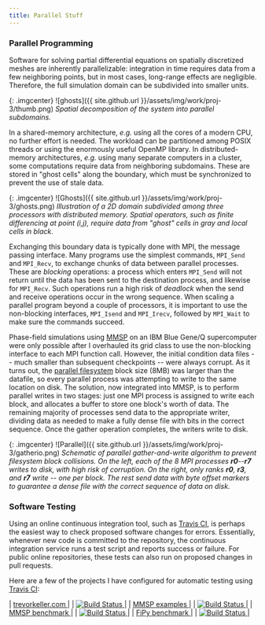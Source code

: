 ```yaml
---
title: Parallel Stuff
---
```


### Parallel Programming

Software for solving partial differential equations on spatially discretized
meshes are inherently parallelizable: integration in time requires data from a
few neighboring points, but in most cases, long-range effects are negligible.
Therefore, the full simulation domain can be subdivided into smaller units.

{: .imgcenter}
![ghosts]({{ site.github.url }}/assets/img/work/proj-3/thumb.png)
*Spatial decomposition of the system into parallel subdomains.*

In a shared-memory architecture, *e.g.* using all the cores of a modern CPU,
no further effort is needed. The workload can be partitioned among POSIX
threads or using the enormously useful OpenMP library. In distributed-memory
architectures, *e.g.* using many separate computers in a cluster, some
computations require data from neighboring subdomains. These are stored in
"ghost cells" along the boundary, which must be synchronized to prevent the use
of stale data.

{: .imgcenter}
![Ghosts]({{ site.github.url }}/assets/img/work/proj-3/ghosts.png)
*Illustration of a 2D domain subdivided among three processors with distributed
memory. Spatial operators, such as finite differencing at point (i,j), require
data from "ghost" cells in gray and local cells in black.*

Exchanging this boundary data is typically done with MPI, the message passing
interface. Many programs use the simplest commands, ```MPI_Send``` and
```MPI_Recv```, to exchange chunks of data between parallel processes. These
are *blocking* operations: a process which enters ```MPI_Send``` will not
return until the data has been sent to the destination process, and likewise
for ```MPI_Recv```. Such operations run a high risk of *deadlock* when the send
and receive operations occur in the wrong sequence. When scaling a parallel
program beyond a couple of processors, it is important to use the non-blocking
interfaces, ```MPI_Isend``` and ```MPI_Irecv```, followed by ```MPI_Wait``` to
make sure the commands succeed.

Phase-field simulations using [MMSP](https://github.com/mesoscale/mmsp) on an
IBM Blue Gene/Q supercomputer were only possible after I overhauled its grid
class to use the non-blocking interface to each MPI function call. However,
the initial condition data files -- much smaller than subsequent checkpoints --
were always corrupt. As it turns out, the [parallel filesystem](
https://en.wikipedia.org/wiki/IBM_General_Parallel_File_System) block size
(8MB) was larger than the datafile, so every parallel process was attempting to
write to the same location on disk. The solution, now integrated into MMSP, is
to perform parallel writes in two stages: just one MPI process is assigned to
write each block, and allocates a buffer to store one block's worth of data.
The remaining majority of processes send data to the appropriate writer,
dividing data as needed to make a fully dense file with bits in the correct
sequence. Once the gather operation completes, the writers write to disk.

{: .imgcenter}
![Parallel]({{ site.github.url }}/assets/img/work/proj-3/gatherio.png)
*Schematic of parallel gather-and-write algorithm to prevent filesystem block
collisions. On the left, each of the 8 MPI processes **r0**--**r7** writes to
disk, with high risk of corruption. On the right, only ranks **r0**, **r3**,
and **r7** write -- one per block. The rest send data with byte offset markers
to guarantee a dense file with the correct sequence of data on disk.*

### Software Testing

Using an online continuous integration tool, such as [Travis CI](
https://travis-ci.org/), is perhaps the easiest way to check proposed software
changes for errors. Essentially, whenever new code is committed to the
repository, the continuous integration service runs a test script and reports
success or failure. For public online repositories, these tests can also run
on proposed changes in pull requests.

Here are a few of the projects I have configured for automatic testing using
[Travis CI](https://travis-ci.org/tkphd):

| [ trevorkeller.com ](https://github.com/tkphd/tkphd.github.io)                         | | [ ![Build Status](https://travis-ci.org/tkphd/tkphd.github.io.svg?branch=master) ](https://travis-ci.org/tkphd/tkphd.github.io) |
| [ MMSP examples ](https://github.com/mesoscale/mmsp)                                   | | [ ![Build Status](https://travis-ci.org/mesoscale/mmsp.svg?branch=master) ](https://travis-ci.org/mesoscale/mmsp) |
| [ MMSP benchmark ](https://github.com/mesoscale/MMSP-spinodal-decomposition-benchmark) | | [ ![Build Status](https://travis-ci.org/mesoscale/MMSP-spinodal-decomposition-benchmark.svg?branch=master) ](https://travis-ci.org/mesoscale/MMSP-spinodal-decomposition-benchmark) |
| [ FiPy benchmark ](https://github.com/usnistgov/FiPy-spinodal-decomposition-benchmark) | | [ ![Build Status](https://travis-ci.org/usnistgov/FiPy-spinodal-decomposition-benchmark.svg?branch=master) ](https://travis-ci.org/usnistgov/FiPy-spinodal-decomposition-benchmark) |
